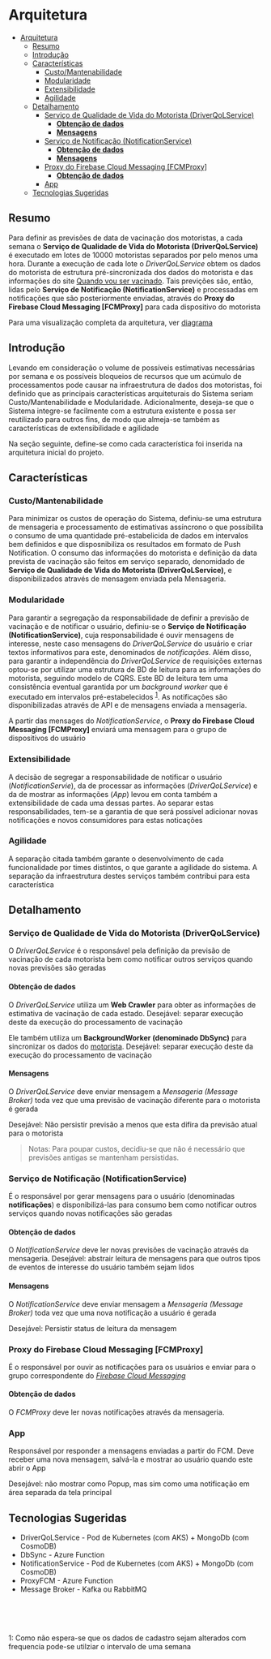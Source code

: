 # Arquitetura
- [Arquitetura](#arquitetura)
  - [Resumo](#resumo)
  - [Introdução](#introdução)
  - [Características](#características)
    - [Custo/Mantenabilidade](#customantenabilidade)
    - [Modularidade](#modularidade)
    - [Extensibilidade](#extensibilidade)
    - [Agilidade](#agilidade)
  - [Detalhamento](#detalhamento)
    - [Serviço de Qualidade de Vida do Motorista (DriverQoLService)](#serviço-de-qualidade-de-vida-do-motorista-driverqolservice)
      - [**Obtenção de dados**](#obtenção-de-dados)
      - [**Mensagens**](#mensagens)
    - [Serviço de Notificação (NotificationService)](#serviço-de-notificação-notificationservice)
      - [**Obtenção de dados**](#obtenção-de-dados-1)
      - [**Mensagens**](#mensagens-1)
    - [Proxy do Firebase Cloud Messaging [FCMProxy]](#proxy-do-firebase-cloud-messaging-fcmproxy)
      - [**Obtenção de dados**](#obtenção-de-dados-2)
    - [App](#app)
  - [Tecnologias Sugeridas](#tecnologias-sugeridas)
          

## Resumo

Para definir as previsões de data de vacinação dos motoristas, a cada semana o **Serviço de Qualidade de Vida do Motorista (DriverQoLService)** é executado em lotes de 10000 motoristas separados por pelo menos uma hora. Durante a execução de cada lote o *DriverQoLService* obtem os dados do motorista de estrutura pré-sincronizada dos dados do motorista e das informações do site [Quando vou ser vacinado](https://quandovouservacinado.com/).
Tais previções são, então, lidas pelo  **Serviço de Notificação (NotificationService)** e processadas em notificações que são posteriormente enviadas, através do **Proxy do Firebase Cloud Messaging [FCMProxy]** para cada dispositivo do motorista

Para uma visualização completa da arquitetura, ver [diagrama](diagram.md)

## Introdução

Levando em consideração o volume de possíveis estimativas necessárias por semana e os possíveis bloqueios de recursos que um acúmulo de processamentos pode causar na infraestrutura de dados dos motoristas, foi definido que as principais características arquiteturais do Sistema seriam Custo/Mantenabilidade e Modularidade. Adicionalmente, deseja-se que o Sistema integre-se facilmente com a estrutura existente e possa ser reutilizado para outros fins, de modo que almeja-se também as características de extensibilidade e agilidade

Na seção seguinte, define-se como cada característica foi inserida na arquitetura inicial do projeto.

## Características

### Custo/Mantenabilidade

Para minimizar os custos de operação do Sistema, definiu-se uma estrutura de mensageria e processamento de estimativas assíncrono o que possibilita o consumo de uma quantidade pré-estabelicida de dados em intervalos bem definidos e que disposnibiliza os resultados em formato de Push Notification. 
O consumo das informações do motorista e definição da data prevista de vacinação são feitos em serviço separado, denomidado de **Serviço de Qualidade de Vida do Motorista (DriverQoLService)**, e disponibilizados através de mensagem enviada pela Mensageria.

### Modularidade
Para garantir a segregação da responsabilidade de definir a previsão de vacinação e de notificar o usuário, definiu-se o **Serviço de Notificação (NotificationService)**, cuja responsabilidade é ouvir mensagens de interesse, neste caso mensagens do *DriverQoLService* do usuário e criar textos informativos para este, denominados de *notificações*. 
Além disso, para garantir a independência do *DriverQoLService* de requisições externas optou-se por utilizar uma estrutura de BD de leitura para as informações do motorista, seguindo modelo de CQRS. Este BD de leitura tem uma consistência eventual garantida por um *background worker* que é executado em intervalos pré-estabelecidos <sup>[1](#note-1)</sup>.
As notificações são disponibilizadas através de API e de mensagens enviada a mensageria. 

A partir das mensages do *NotificationService*, o **Proxy do Firebase Cloud Messaging [FCMProxy]** enviará uma mensagem para o grupo de dispositivos do usuário

### Extensibilidade
A decisão de segregar a responsabilidade de notificar o usuário (*NotificationServie*), da de processar as informações (*DriverQoLService*) e da de mostrar as informações (*App*) levou em conta também a extensibilidade de cada uma dessas partes. Ao separar estas responsabilidades, tem-se a garantia de que será possível adicionar novas notificações e novos consumidores para estas noticações

### Agilidade
A separação citada também garante o desenvolvimento de cada funcionalidade por times distintos, o que garante a agilidade do sistema. 
A separação da infraestrutura destes serviços também contribui para esta característica

## Detalhamento

### Serviço de Qualidade de Vida do Motorista (DriverQoLService)

O *DriverQoLService* é o responsável pela definição da previsão de vacinação de cada motorista bem como notificar outros serviços quando novas previsões são geradas

#### **Obtenção de dados**
O *DriverQoLService* utiliza um **Web Crawler** para obter as informações de estimativa de vacinação de cada estado. Desejável: separar execução deste da execução do processamento de vacinação

Ele também utiliza um **BackgroundWorker (denominado DbSync)** para sincronizar os dados do [motorista](../api/driver_resources.json). Desejável: separar execução deste da execução do processamento de vacinação

#### **Mensagens**

O *DriverQoLService* deve enviar mensagem a *Mensageria (Message Broker)* toda vez que uma previsão de vacinação diferente para o motorista é gerada

Desejável: Não persistir previsão a menos que esta difira da previsão atual para o motorista

> Notas: Para poupar custos, decidiu-se que não é necessário que previsões antigas se mantenham persistidas. 

### Serviço de Notificação (NotificationService)

É o responsável por gerar mensagens para o usuário (denominadas **notificações**) e disponibilizá-las para consumo bem como notificar outros serviços quando novas notificações são geradas

#### **Obtenção de dados**
O *NotificationService* deve ler novas previsões de vacinação através da mensageria.
Desejável: abstrair leitura de mensagens para que outros tipos de eventos de interesse do usuário também sejam lidos

#### **Mensagens**

O *NotificationService* deve enviar mensagem a *Mensageria (Message Broker)* toda vez que uma nova notificação a usuário é gerada

Desejável: Persistir status de leitura da mensagem

### Proxy do Firebase Cloud Messaging [FCMProxy]

É o responsável por ouvir as notificações para os usuários e enviar para o grupo correspondente do [*Firebase Cloud Messaging*](https://firebase.google.com/docs/cloud-messaging/android/first-message)

#### **Obtenção de dados**
O *FCMProxy* deve ler novas notificações através da mensageria.


### App

Responsável por responder a mensagens enviadas a partir do FCM. Deve receber uma nova mensagem, salvá-la e mostrar ao usuário quando este abrir o App

Desejável: não mostrar como Popup, mas sim como uma notificação em área separada da tela principal


## Tecnologias Sugeridas

- DriverQoLService - Pod de Kubernetes (com AKS) + MongoDb (com CosmoDB)
- DbSync - Azure Function
- NotificationService - Pod de Kubernetes (com AKS) + MongoDb (com CosmoDB)
- ProxyFCM - Azure Function
- Message Broker - Kafka ou RabbitMQ

<br>
<br>
<br>


<a name="note-1">1</a>:  Como não espera-se que os dados de cadastro sejam alterados com frequencia pode-se utilziar o intervalo de uma semana
